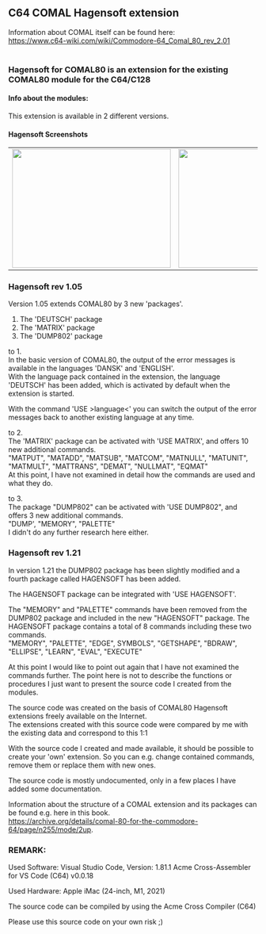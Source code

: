 

## C64 COMAL Hagensoft extension

Information about COMAL itself can be found here:<br />
https://www.c64-wiki.com/wiki/Commodore-64_Comal_80_rev_2.01<br />
<br />

### Hagensoft for COMAL80 is an extension for the existing COMAL80 module for the C64/C128

#### Info about the modules:

This extension is available in 2 different versions.

#### Hagensoft Screenshots<br />
<div align="left">
<table border="0" cellpadding="6" width="600">
 <tr>
  <td align="center"><img src="https://github.com/LeshanDaFo/C64-COMAL-Hagensoft/assets/97148663/1da33654-0797-44f4-8c39-5b5fa416ae2f" width="320" height="240"></td>
  <td align="center"><img src="https://github.com/LeshanDaFo/C64-COMAL-Hagensoft/assets/97148663/16837d13-2e75-4ec7-8b2b-73991ee3fe3d" width="320" height="240"></td>
 </tr>
</table>
</div>

### Hagensoft rev 1.05

Version 1.05 extends COMAL80 by 3 new 'packages'.

   1. The 'DEUTSCH' package
   2. The 'MATRIX' package
   3. The 'DUMP802' package

to 1.
<br />
In the basic version of COMAL80, the output of the error messages is available in the languages 'DANSK' and 'ENGLISH'.<br />
With the language pack contained in the extension, the language 'DEUTSCH' has been added, which is activated by default when the extension is started.

With the command 'USE >language<' you can switch the output of the error messages back to another existing language at any time.

to 2.
<br />
The 'MATRIX' package can be activated with 'USE MATRIX', and offers 10 new additional commands.<br />
   "MATPUT", "MATADD", "MATSUB", "MATCOM", "MATNULL", "MATUNIT", "MATMULT", "MATTRANS", "DEMAT", "NULLMAT", "EQMAT"
<br />
At this point, I have not examined in detail how the commands are used and what they do.

to 3.
<br />
The package "DUMP802" can be activated with 'USE DUMP802", and offers 3 new additional commands.<br />
   "DUMP', "MEMORY", "PALETTE"
<br />
I didn't do any further research here either.

### Hagensoft rev 1.21
In version 1.21 the DUMP802 package has been slightly modified and a fourth package called HAGENSOFT has been added.

The HAGENSOFT package can be integrated with 'USE HAGENSOFT'.

The "MEMORY" and "PALETTE" commands have been removed from the DUMP802 package and included in the new "HAGENSOFT" package.
The HAGENSOFT package contains a total of 8 commands including these two commands.<br />
     "MEMORY", "PALETTE", "EDGE", SYMBOLS", "GETSHAPE", "BDRAW", "ELLIPSE", "LEARN", "EVAL", "EXECUTE"


At this point I would like to point out again that I have not examined the commands further.
The point here is not to describe the functions or procedures
I just want to present the source code I created from the modules.

The source code was created on the basis of COMAL80 Hagensoft extensions freely available on the Internet.<br />
The extensions created with this source code were compared by me with the existing data and correspond to this 1:1

With the source code I created and made available, it should be possible to create your 'own' extension.
So you can e.g. change contained commands, remove them or replace them with new ones.

The source code is mostly undocumented, only in a few places I have added some documentation.

Information about the structure of a COMAL extension and its packages can be found e.g. here in this book.<br />
https://archive.org/details/comal-80-for-the-commodore-64/page/n255/mode/2up.


### REMARK:

Used Software:
Visual Studio Code, Version: 1.81.1
Acme Cross-Assembler for VS Code (C64) v0.0.18

Used Hardware:
Apple iMac (24-inch, M1, 2021)

The source code can be compiled by using the Acme Cross Compiler (C64)

Please use this source code on your own risk ;)
